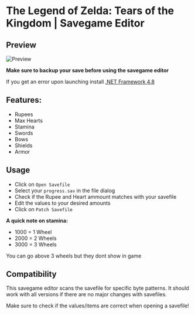 # The Legend of Zelda: Tears of the Kingdom | Savegame Editor

## Preview

![Preview](https://cdn.discordapp.com/attachments/1104154655518376021/1105492767423070238/image.png)

**Make sure to backup your save before using the savegame editor**

If you get an error upon launching install [.NET Framework 4.8](https://dotnet.microsoft.com/en-us/download/dotnet-framework/net48<>)

## Features:

- Rupees
- Max Hearts
- Stamina
- Swords
- Bows
- Shields
- Armor 

## Usage

- Click on `Open Savefile`
- Select your `progress.sav` in the file dialog
- Check if the Rupee and Heart ammount matches with your savefile
- Edit the values to your desired amounts
- Click on `Patch Savefile`

**A quick note on stamina:**

- 1000 = 1 Wheel
- 2000 = 2 Wheels
- 3000 = 3 Wheels

You can go above 3 wheels but they dont show in game

## Compatibility

This savegame editor scans the savefile for specific byte patterns. It should work with all versions if there are no major changes with savefiles. 

Make sure to check if the values/items are correct when opening a savefile!